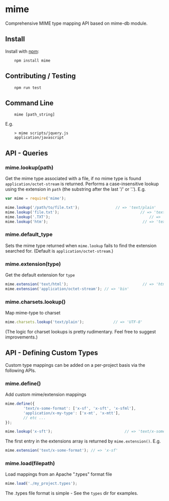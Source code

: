 # mime

Comprehensive MIME type mapping API based on mime-db module.

## Install

Install with [npm](http://github.com/isaacs/npm):

		npm install mime

## Contributing / Testing

		npm run test

## Command Line

		mime [path_string]

E.g.

		> mime scripts/jquery.js
		application/javascript

## API - Queries

### mime.lookup(path)
Get the mime type associated with a file, if no mime type is found `application/octet-stream` is returned. Performs a case-insensitive lookup using the extension in `path` (the substring after the last '/' or '.').	E.g.

```js
var mime = require('mime');

mime.lookup('/path/to/file.txt');				 // => 'text/plain'
mime.lookup('file.txt');									// => 'text/plain'
mime.lookup('.TXT');											// => 'text/plain'
mime.lookup('htm');											 // => 'text/html'
```

### mime.default_type
Sets the mime type returned when `mime.lookup` fails to find the extension searched for. (Default is `application/octet-stream`.)

### mime.extension(type)
Get the default extension for `type`

```js
mime.extension('text/html');								 // => 'html'
mime.extension('application/octet-stream');	// => 'bin'
```

### mime.charsets.lookup()

Map mime-type to charset

```js
mime.charsets.lookup('text/plain');				// => 'UTF-8'
```

(The logic for charset lookups is pretty rudimentary.	Feel free to suggest improvements.)

## API - Defining Custom Types

Custom type mappings can be added on a per-project basis via the following APIs.

### mime.define()

Add custom mime/extension mappings

```js
mime.define({
		'text/x-some-format': ['x-sf', 'x-sft', 'x-sfml'],
		'application/x-my-type': ['x-mt', 'x-mtt'],
		// etc ...
});

mime.lookup('x-sft');								 // => 'text/x-some-format'
```

The first entry in the extensions array is returned by `mime.extension()`. E.g.

```js
mime.extension('text/x-some-format'); // => 'x-sf'
```

### mime.load(filepath)

Load mappings from an Apache ".types" format file

```js
mime.load('./my_project.types');
```
The .types file format is simple -	See the `types` dir for examples.
